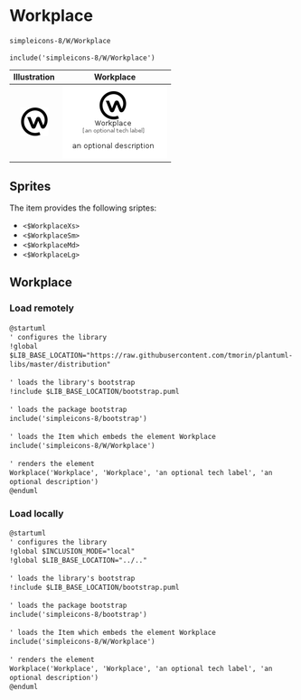 # Workplace


```text
simpleicons-8/W/Workplace
```

```text
include('simpleicons-8/W/Workplace')
```



| Illustration | Workplace |
| :---: | :---: |
| ![illustration for Illustration](../../simpleicons-8/W/Workplace.png) | ![illustration for Workplace](../../simpleicons-8/W/Workplace.Local.png) |



## Sprites
The item provides the following sriptes:

- `<$WorkplaceXs>`
- `<$WorkplaceSm>`
- `<$WorkplaceMd>`
- `<$WorkplaceLg>`





## Workplace

### Load remotely
```plantuml
@startuml
' configures the library
!global $LIB_BASE_LOCATION="https://raw.githubusercontent.com/tmorin/plantuml-libs/master/distribution"

' loads the library's bootstrap
!include $LIB_BASE_LOCATION/bootstrap.puml

' loads the package bootstrap
include('simpleicons-8/bootstrap')

' loads the Item which embeds the element Workplace
include('simpleicons-8/W/Workplace')

' renders the element
Workplace('Workplace', 'Workplace', 'an optional tech label', 'an optional description')
@enduml
```

### Load locally
```plantuml
@startuml
' configures the library
!global $INCLUSION_MODE="local"
!global $LIB_BASE_LOCATION="../.."

' loads the library's bootstrap
!include $LIB_BASE_LOCATION/bootstrap.puml

' loads the package bootstrap
include('simpleicons-8/bootstrap')

' loads the Item which embeds the element Workplace
include('simpleicons-8/W/Workplace')

' renders the element
Workplace('Workplace', 'Workplace', 'an optional tech label', 'an optional description')
@enduml
```

